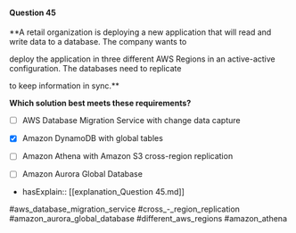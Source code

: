 #### Question  45


**A retail organization is deploying a new application that will read and write data to a database. The company wants to

deploy the application in three different AWS Regions in an active-active configuration. The databases need to replicate

to keep information in sync.**


**Which solution best meets these requirements?**


- [ ] AWS Database Migration Service with change data capture


- [x] Amazon DynamoDB with global tables


- [ ] Amazon Athena with Amazon S3 cross-region replication


- [ ] Amazon Aurora Global Database



- hasExplain:: [[explanation_Question  45.md]]

#aws_database_migration_service #cross_-_region_replication #amazon_aurora_global_database #different_aws_regions #amazon_athena 